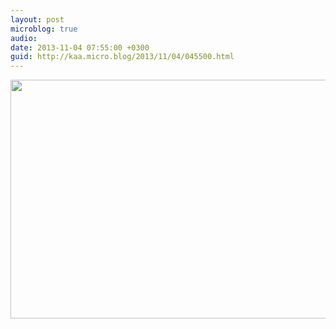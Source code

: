 ```yaml
---
layout: post
microblog: true
audio: 
date: 2013-11-04 07:55:00 +0300
guid: http://kaa.micro.blog/2013/11/04/045500.html
---
```

<img src="http://www.kaa.bz/uploads/2018/806ddc15fe.jpg" alt="" width="840" height="382" class="alignnone size-full wp-image-992" />
